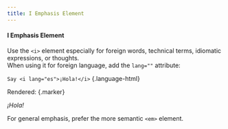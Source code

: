 ```yaml
---
title: I Emphasis Element
---
```


#### I Emphasis Element

Use the `<i>` element especially for foreign words, technical terms, idiomatic expressions, or thoughts.  
When using it for foreign language, add the `lang=""` attribute:  

`Say <i lang="es">¡Hola!</i>` {.language-html}

Rendered: {.marker}  

<i lang="es">¡Hola!</i>

For general emphasis, prefer the more semantic `<em>` element.